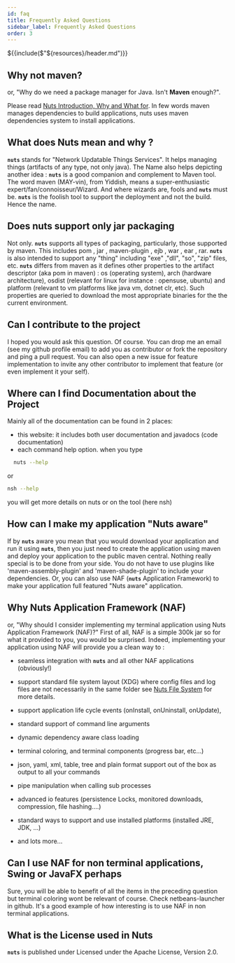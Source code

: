 ```yaml
---
id: faq
title: Frequently Asked Questions
sidebar_label: Frequently Asked Questions
order: 3
---
```


${{include($"${resources}/header.md")}}

## Why not maven?
or, "Why do we need a package manager for Java. Isn't **Maven** enough?".

Please read [Nuts Introduction, Why and What for](../intro/nuts-and-maven.md).
In few words maven manages dependencies to build applications, nuts uses maven dependencies system to install applications.

## What does Nuts mean and why ?
**```nuts```** stands for "Network Updatable Things Services". It helps managing things (artifacts of any type, not only java).
The Name also helps depicting another idea : **```nuts```** is a good companion and complement to Maven tool. 
The word maven (MAY-vin), from Yiddish, means a super-enthusiastic expert/fan/connoisseur/Wizard.
And where wizards are, fools and **```nuts```** must be. 
**```nuts```** is the foolish tool to support the deployment and not the build. 
Hence the name.


## Does nuts support only jar packaging
Not only. **```nuts```** supports all types of packaging, particularly, those supported by maven. 
This includes  pom , jar , maven-plugin , ejb , war , ear , rar.
**```nuts```** is also intended to support any "thing" including "exe" ,"dll", "so", "zip" files, etc.
**```nuts```** differs from maven as it defines other properties to the artifact descriptor (aka pom in maven) : os (operating system), arch (hardware architecture), osdist (relevant for linux for instance : opensuse, ubuntu) and platform (relevant to vm platforms like java vm, dotnet clr, etc).
Such properties are queried to download the most appropriate binaries for the the current environment.


## Can I contribute to the project
I hoped you would ask this question. Of course. 
You can drop me an email (see my github profile email) to add you as contributor or fork the repository and ping a pull request. 
You can also open a new issue for feature implementation to invite any other contributor to implement that feature (or even implement it your self).

## Where can I find Documentation about the Project
Mainly all of the documentation can be found in 2 places:

* this website: it includes both user documentation and javadocs (code documentation)
* each command help option. when you type 

```sh 
  nuts --help
  ``` 
 
or 

  ```sh 
  nsh --help
  ``` 

  you will get more details on nuts or on the tool (here nsh)

## How can I make my application "Nuts aware"
If by **```nuts```** aware you mean that you would download your application and run it using **```nuts```**, then you just need to create the application using maven and deploy your application to the public maven central.
Nothing really special is to be done from your side. You do not have to use plugins like 'maven-assembly-plugin' and 'maven-shade-plugin' to include your dependencies.
Or, you can also use NAF (**```nuts```** Application Framework) to make your application full featured "Nuts aware" application.

## Why Nuts Application Framework (NAF)
or, "Why should I consider implementing my terminal application using Nuts Application Framework (NAF)?"
First of all, NAF is a simple 300k jar so for what it provided to you, you would be surprised. 
Indeed, implementing your application using NAF will provide you a clean way to :

* seamless integration with **```nuts```** and all other NAF applications (obviously!)

* support standard file system layout (XDG) where config files and log files are not necessarily in the same folder see [Nuts File System](../concepts/filesystem.md) for more details.

* support application life cycle events (onInstall, onUninstall, onUpdate), 

* standard support of command line arguments

* dynamic dependency aware class loading

* terminal coloring, and terminal components (progress bar, etc...)

* json, yaml, xml, table, tree and plain format support out of the box as output to all your commands

* pipe manipulation when calling sub processes

* advanced io features (persistence Locks, monitored downloads, compression, file hashing....)

* standard ways to support and use installed platforms (installed JRE, JDK, ...)

* and lots more...


## Can I use NAF for non terminal applications, Swing or JavaFX perhaps
Sure, you will be able to benefit of all the items in the preceding question but terminal coloring wont be relevant of course. 
Check netbeans-launcher in github. It's a good example of how interesting is to use NAF in non terminal applications. 


## What is the License used in Nuts
**```nuts```** is published under Licensed under the Apache License, Version 2.0. 
 

